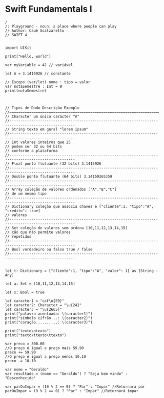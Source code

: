 # Swift Fundamentals I

    /
    /: Playground - noun: a place where people can play
    // Author: Cauê Scalzaretto
    // SWIFT 4
    
    
    import UIKit
    
    print("Hello, world")
    
    var myVariable = 42 // variável
    
    let π = 3.1415926 // constante
    
    // Escopo (var/let) nome : tipo = valor
    var notaSemestre : Int = 9
    print(notaSemestre)
    
    
    
    // Tipos de Dado Descrição Exemplo
    //====================================================================================================
    // Character um único carácter "A"
    //----------------------------------------------------------------------------------------------------
    // String texto em geral "lorem ipsum"
    //----------------------------------------------------------------------------------------------------
    // Int valores inteiros que 25
    // podem ser 32 ou 64 bits
    // conforme a plataforma
    //----------------------------------------------------------------------------------------------------
    // Float ponto flutuante (32 bits) 3.1415926
    //----------------------------------------------------------------------------------------------------
    // Double ponto flutuante (64 bits) 3.14159265359
    //----------------------------------------------------------------------------------------------------
    // Array coleção de valores ordenados ["A","B","C"]
    // de um mesmo tipo
    //----------------------------------------------------------------------------------------------------
    // Dictionary coleção que associa chaves e ["cliente":1, "tipo":"A", "credito": true]
    // valores
    //----------------------------------------------------------------------------------------------------
    // Set coleção de valores sem ordena [10,11,12,13,14,15]
    // ção que náo permite valores
    // repetidos
    //----------------------------------------------------------------------------------------------------
    // Bool verdadeiro ou falso true / false
    //----------------------------------------------------------------------------------------------------
    
    
    let t: Dictionary = ["cliente":1, "tipo":"A", "valor": 1] as [String : Any]
    
    let a: Set = [10,11,12,13,14,15]
    
    let x: Bool = true
    
    let caracter1 = "caf\u{E9}"
    let caracter2: Character = "\u{24}"
    let caracter3 = "\u{2665}"
    print("palavra acentuada: \(caracter1)")
    print("símbolo cifrão...: \(caracter2)")
    print("coração..........: \(caracter3)")
    
    print("texto\ntexto")
    print("texto\ttexto\ttexto")
    
    var preco = 300.00
    //O preço é igual a preço mais 59.90
    preco += 59.90
    //O preço é igual a preço menos 10.10
    preco -= 10.10
    
    var nome = "Geraldo"
    var resultado = (nome == "Geraldo") ? "Seja bem vindo" : "Desconhecido"
    
    var parOuImpar = (10 % 2 == 0) ? "Par" : "Impar" //Retornará par
    parOuImpar = (3 % 2 == 0) ? "Par" : "Impar" //Retornará ímpar
